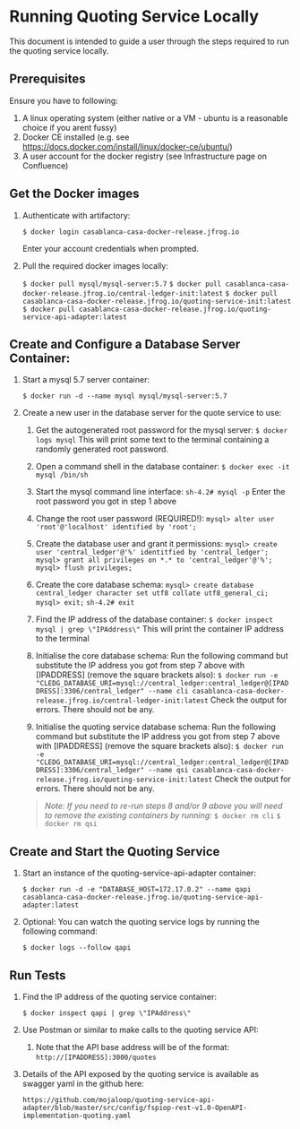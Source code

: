 # Running Quoting Service Locally

This document is intended to guide a user through the steps required to run the quoting service locally.

## Prerequisites

Ensure you have to following:

 1. A linux operating system (either native or a VM - ubuntu is a reasonable choice if you arent fussy)
 2. Docker CE installed (e.g. see https://docs.docker.com/install/linux/docker-ce/ubuntu/)
 3. A user account for the docker registry (see Infrastructure page on Confluence)

## Get the Docker images

1. Authenticate with artifactory:

    `$ docker login casablanca-casa-docker-release.jfrog.io`

    Enter your account credentials when prompted.

2. Pull the required docker images locally:

    `$ docker pull mysql/mysql-server:5.7`
    `$ docker pull casablanca-casa-docker-release.jfrog.io/central-ledger-init:latest`
    `$ docker pull casablanca-casa-docker-release.jfrog.io/quoting-service-init:latest`
    `$ docker pull casablanca-casa-docker-release.jfrog.io/quoting-service-api-adapter:latest`

## Create and Configure a Database Server Container:

1. Start a mysql 5.7 server container:

    `$ docker run -d --name mysql mysql/mysql-server:5.7`

2. Create a new user in the database server for the quote service to use:

    1. Get the autogenerated root password for the mysql server:
    `$ docker logs mysql`
    This will print some text to the terminal containing a randomly generated root password.

    2. Open a command shell in the database container:
    `$ docker exec -it mysql /bin/sh`

    3. Start the mysql command line interface:
    `sh-4.2# mysql -p`
    Enter the root password you got in step 1 above

    4. Change the root user password (REQUIRED!):
    `mysql> alter user 'root'@'localhost' identified by 'root';`

    5. Create the database user and grant it permissions:
    `mysql> create user 'central_ledger'@'%' identitfied by 'central_ledger';`
    `mysql> grant all privileges on *.* to 'central_ledger'@'%';`
    `mysql> flush privileges;`

    6. Create the core database schema:
    `mysql> create database central_ledger character set utf8 collate utf8_general_ci;`
    `mysql> exit;`
    `sh-4.2# exit`

    7. Find the IP address of the database container:
    `$ docker inspect mysql | grep \"IPAddress\"`
    This will print the container IP address to the terminal

    8. Initialise the core database schema:
    Run the following command but substitute the IP address you got from step 7 above with [IPADDRESS] (remove the square brackets also):
    `$ docker run -e "CLEDG_DATABASE_URI=mysql://central_ledger:central_ledger@[IPADDRESS]:3306/central_ledger" --name cli casablanca-casa-docker-release.jfrog.io/central-ledger-init:latest`
    Check the output for errors. There should not be any.

    9. Initialise the quoting service database schema:
    Run the following command but substitute the IP address you got from step 7 above with [IPADDRESS] (remove the square brackets also):
    `$ docker run -e "CLEDG_DATABASE_URI=mysql://central_ledger:central_ledger@[IPADDRESS]:3306/central_ledger" --name qsi casablanca-casa-docker-release.jfrog.io/quoting-service-init:latest`
    Check the output for errors. There should not be any.

    >*Note: If you need to re-run steps 8 and/or 9 above you will need to remove the existing containers by running:*
    `$ docker rm cli`
    `$ docker rm qsi`

## Create and Start the Quoting Service

1. Start an instance of the quoting-service-api-adapter container:

    `$ docker run -d -e "DATABASE_HOST=172.17.0.2" --name qapi casablanca-casa-docker-release.jfrog.io/quoting-service-api-adapter:latest`

2. Optional: You can watch the quoting service logs by running the following command:

    `$ docker logs --follow qapi`

## Run Tests

1. Find the IP address of the quoting service container:

    `$ docker inspect qapi | grep \"IPAddress\"`

2. Use Postman or similar to make calls to the quoting service API:

    1. Note that the API base address will be of the format:
    `http://[IPADDRESS]:3000/quotes`

3. Details of the API exposed by the quoting service is available as swagger yaml in the github here:

    `https://github.com/mojaloop/quoting-service-api-adapter/blob/master/src/config/fspiop-rest-v1.0-OpenAPI-implementation-quoting.yaml`
